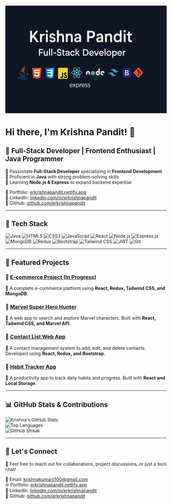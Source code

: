 ![Banner](https://github.com/erkrishnapandit/erkrishnapandit/blob/main/Banner-Image1.png?raw=true)

# Hi there, I'm Krishna Pandit! 👋

## 🚀 Full-Stack Developer | Frontend Enthusiast | Java Programmer  

🔹 Passionate **Full-Stack Developer** specializing in **Frontend Development**  
🔹 Proficient in **Java** with strong problem-solving skills  
🔹 Learning **Node.js & Express** to expand backend expertise  

📌 Portfolio: [erkrishnapandit.netlify.app](https://erkrishnapandit.netlify.app/)  
📌 LinkedIn: [linkedin.com/in/erkrishnapandit](https://www.linkedin.com/in/erkrishnapandit/)  
📌 GitHub: [github.com/erkrishnapandit](https://github.com/erkrishnapandit)  

---

## 🔧 Tech Stack

![Java](https://img.shields.io/badge/Java-%23007396.svg?style=for-the-badge&logo=java&logoColor=white)
![HTML5](https://img.shields.io/badge/HTML5-%23E34F26.svg?style=for-the-badge&logo=html5&logoColor=white)
![CSS3](https://img.shields.io/badge/CSS3-%231572B6.svg?style=for-the-badge&logo=css3&logoColor=white)
![JavaScript](https://img.shields.io/badge/JavaScript-%23F7DF1E.svg?style=for-the-badge&logo=javascript&logoColor=black)
![React](https://img.shields.io/badge/React-%2361DAFB.svg?style=for-the-badge&logo=react&logoColor=black)
![Node.js](https://img.shields.io/badge/Node.js-%2343853D.svg?style=for-the-badge&logo=node.js&logoColor=white)
![Express.js](https://img.shields.io/badge/Express.js-%23000000.svg?style=for-the-badge&logo=express&logoColor=white)
![MongoDB](https://img.shields.io/badge/MongoDB-%2347A248.svg?style=for-the-badge&logo=mongodb&logoColor=white)
![Redux](https://img.shields.io/badge/Redux-%23764ABC.svg?style=for-the-badge&logo=redux&logoColor=white)
![Bootstrap](https://img.shields.io/badge/Bootstrap-%237952B3.svg?style=for-the-badge&logo=bootstrap&logoColor=white)
![Tailwind CSS](https://img.shields.io/badge/TailwindCSS-%2306B6D4.svg?style=for-the-badge&logo=tailwindcss&logoColor=white)
![JWT](https://img.shields.io/badge/JWT-%23000000.svg?style=for-the-badge&logo=jsonwebtokens&logoColor=white)
![Git](https://img.shields.io/badge/Git-%23F05032.svg?style=for-the-badge&logo=git&logoColor=white)

---

## 📂 Featured Projects

### 🔹 [E-commerce Project (In Progress)](https://kp-ecom.netlify.app/)
🔸 A complete e-commerce platform using **React, Redux, Tailwind CSS, and MongoDB**.

### 🔹 [Marvel Super Hero Hunter](https://marvelcharacterhunter.netlify.app/)
🔸 A web app to search and explore Marvel characters. Built with **React, Tailwind CSS, and Marvel API**.

### 🔹 [Contact List Web App](https://contactlistmanageapp.netlify.app/)
🔸 A contact management system to add, edit, and delete contacts. Developed using **React, Redux, and Bootstrap**.

### 🔹 [Habit Tracker App](https://habittrackingapp.netlify.app/)
🔸 A productivity app to track daily habits and progress. Built with **React and Local Storage**.

---

## 📊 GitHub Stats & Contributions

![Krishna's GitHub Stats](https://github-readme-stats.vercel.app/api?username=erkrishnapandit&show_icons=true&theme=react&hide_border=true)  
![Top Languages](https://github-readme-stats.vercel.app/api/top-langs/?username=erkrishnapandit&layout=compact&theme=react&hide_border=true)  
![GitHub Streak](https://github-readme-streak-stats.herokuapp.com/?user=erkrishnapandit&theme=react&hide_border=true)  

---

## 🤝 Let's Connect
💬 Feel free to reach out for collaborations, project discussions, or just a tech chat!

📧 Email: krishnakumarji100@gmail.com  
🌐 Portfolio: [erkrishnapandit.netlify.app](https://erkrishnapandit.netlify.app/)  
📌 LinkedIn: [linkedin.com/in/erkrishnapandit](https://www.linkedin.com/in/erkrishnapandit/)  
📌 GitHub: [github.com/erkrishnapandit](https://github.com/erkrishnapandit)  
